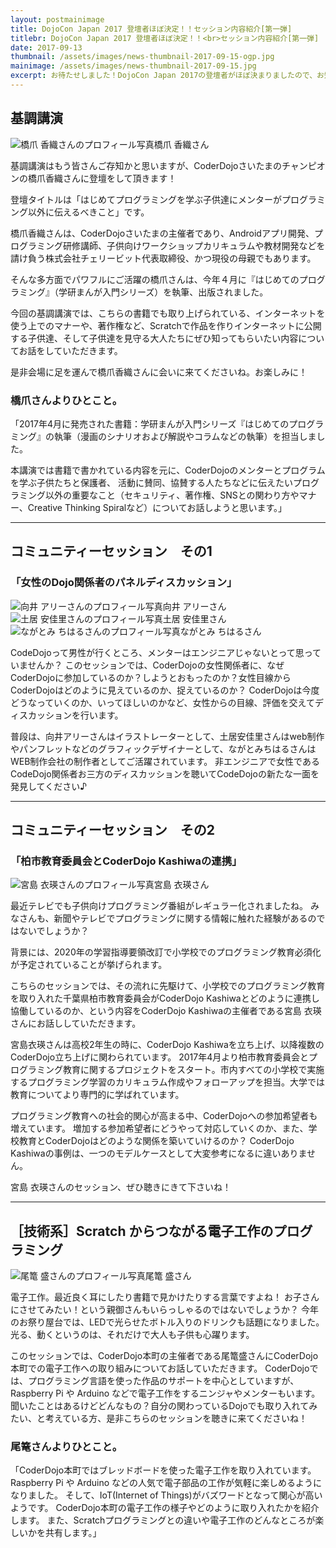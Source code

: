 ```yaml
---
layout: postmainimage
title: DojoCon Japan 2017 登壇者ほぼ決定！！セッション内容紹介[第一弾]
titlebr: DojoCon Japan 2017 登壇者ほぼ決定！！<br>セッション内容紹介[第一弾]
date: 2017-09-13
thumbnail: /assets/images/news-thumbnail-2017-09-15-ogp.jpg
mainimage: /assets/images/news-thumbnail-2017-09-15.jpg
excerpt: お待たせしました！DojoCon Japan 2017の登壇者がほぼ決まりましたので、お知らせします！今回は第一弾として、４つのセッションから６人の登壇者の方をご紹介します！
---
```


## 基調講演
<div class="post-session-photo">
  <div class="post-session-photo-column"><img src="{{ '/' | prepend: site.baseurl }}assets/images/news-session-hashizume-2017-09-15.jpg" alt="橋爪 香織さんのプロフィール写真" class="img-responsive">橋爪 香織さん</div>
</div>


基調講演はもう皆さんご存知かと思いますが、CoderDojoさいたまのチャンピオンの橋爪香織さんに登壇をして頂きます！

登壇タイトルは「はじめてプログラミングを学ぶ子供達にメンターがプログラミング以外に伝えるべきこと」です。

橋爪香織さんは、CoderDojoさいたまの主催者であり、Androidアプリ開発、プログラミング研修講師、子供向けワークショップカリキュラムや教材開発などを請け負う株式会社チェリービット代表取締役、かつ現役の母親でもあります。

そんな多方面でパワフルにご活躍の橋爪さんは、今年４月に『はじめてのプログラミング』（学研まんが入門シリーズ）を執筆、出版されました。

今回の基調講演では、こちらの書籍でも取り上げられている、インターネットを使う上でのマナーや、著作権など、Scratchで作品を作りインターネットに公開する子供達、そして子供達を見守る大人たちにぜひ知ってもらいたい内容についてお話をしていただきます。

是非会場に足を運んで橋爪香織さんに会いに来てくださいね。お楽しみに！

### 橋爪さんよりひとこと。
「2017年4月に発売された書籍：学研まんが入門シリーズ『はじめてのプログラミング』の執筆（漫画のシナリオおよび解説やコラムなどの執筆）を担当しました。

本講演では書籍で書かれている内容を元に、CoderDojoのメンターとプログラムを学ぶ子供たちと保護者、 活動に賛同、協賛する人たちなどに伝えたいプログラミング以外の重要なこと（セキュリティ、著作権、SNSとの関わり方やマナー、Creative Thinking Spiralなど）についてお話しようと思います。」

<hr>
<h2>コミュニティーセッション　その1</h2>
<h3>「女性のDojo関係者のパネルディスカッション」</h3>

<div class="post-session-photo">
  <div class="post-session-photo-column"><img src="{{ '/' | prepend: site.baseurl }}assets/images/news-session-mukai-2017-09-15.jpg" alt="向井 アリーさんのプロフィール写真" class="img-responsive">向井 アリーさん</div>
  <div class="post-session-photo-column"><img src="{{ '/' | prepend: site.baseurl }}assets/images/news-session-doi-2017-09-15.jpg" alt="土居 安佳里さんのプロフィール写真" class="img-responsive">土居 安佳里さん</div>
  <div class="post-session-photo-column"><img src="{{ '/' | prepend: site.baseurl }}assets/images/news-session-nagatomi-2017-09-15.jpg" alt="ながとみ ちはるさんのプロフィール写真" class="img-responsive">ながとみ ちはるさん</div>
</div>

CodeDojoって男性が行くところ、メンターはエンジニアじゃないとって思っていませんか？
このセッションでは、CoderDojoの女性関係者に、なぜCoderDojoに参加しているのか？しようとおもったのか？女性目線からCoderDojoはどのように見えているのか、捉えているのか？
CoderDojoは今度どうなっていくのか、いってほしいのかなど、女性からの目線、評価を交えてディスカッションを行います。

普段は、向井アリーさんはイラストレーターとして、土居安佳里さんはweb制作やパンフレットなどのグラフィックデザイナーとして、ながとみちはるさんはWEB制作会社の制作者としてご活躍されています。
非エンジニアで女性であるCodeDojo関係者お三方のディスカッションを聴いてCodeDojoの新たな一面を発見してください♪

<hr>

<h2>コミュニティーセッション　その2</h2>
<h3>「柏市教育委員会とCoderDojo Kashiwaの連携」</h3>
<div class="post-session-photo">
  <div class="post-session-photo-column"><img src="{{ '/' | prepend: site.baseurl }}assets/images/news-session-miyajima-2017-09-15.jpg" alt="宮島 衣瑛さんのプロフィール写真" class="img-responsive">宮島 衣瑛さん</div>
</div>

最近テレビでも子供向けプログラミング番組がレギュラー化されましたね。
みなさんも、新聞やテレビでプログラミングに関する情報に触れた経験があるのではないでしょうか？

背景には、2020年の学習指導要領改訂で小学校でのプログラミング教育必須化が予定されていることが挙げられます。

こちらのセッションでは、その流れに先駆けて、小学校でのプログラミング教育を取り入れた千葉県柏市教育委員会がCoderDojo  Kashiwaとどのように連携し協働しているのか、という内容をCoderDojo  Kashiwaの主催者である宮島 衣瑛さんにお話ししていただきます。

宮島衣瑛さんは高校2年生の時に、CoderDojo Kashiwaを立ち上げ、以降複数のCoderDojo立ち上げに関わられています。
2017年4月より柏市教育委員会とプログラミング教育に関するプロジェクトをスタート。市内すべての小学校で実施するプログラミング学習のカリキュラム作成やフォローアップを担当。大学では教育についてより専門的に学ばれています。

プログラミング教育への社会的関心が高まる中、CoderDojoへの参加希望者も増えています。
増加する参加希望者にどうやって対応していくのか、また、学校教育とCoderDojoはどのような関係を築いていけるのか？
CoderDojo Kashiwaの事例は、一つのモデルケースとして大変参考になるに違いありません。

宮島 衣瑛さんのセッション、ぜひ聴きにきて下さいね！

<hr>
<h2>［技術系］Scratch からつながる電子工作のプログラミング</h2>
<div class="post-session-photo">
  <div class="post-session-photo-column"><img src="{{ '/' | prepend: site.baseurl }}assets/images/news-session-ogomori-2017-09-15.jpg" alt="尾篭 盛さんのプロフィール写真" class="img-responsive">尾篭 盛さん</div>
</div>

電子工作。最近良く耳にしたり書籍で見かけたりする言葉ですよね！
お子さんにさせてみたい！という親御さんもいらっしゃるのではないでしょうか？
今年のお祭り屋台では、LEDで光らせたボトル入りのドリンクも話題になりました。
光る、動くというのは、それだけで大人も子供も心躍ります。

このセッションでは、CoderDojo本町の主催者である尾篭盛さんにCoderDojo本町での電子工作への取り組みについてお話していただきます。
CoderDojoでは、プログラミング言語を使った作品のサポートを中心としていますが、Raspberry Pi や Arduino などで電子工作をするニンジャやメンターもいます。
聞いたことはあるけどどんなもの？自分の関わっているDojoでも取り入れてみたい、と考えている方、是非こちらのセッションを聴きに来てくださいね！

### 尾篭さんよりひとこと。
「CoderDojo本町ではブレッドボードを使った電子工作を取り入れています。
Raspberry Pi や Arduino などの人気で電子部品の工作が気軽に楽しめるようになりました。
そして、IoT(Internet of Things)がバズワードとなって関心が高いようです。
CoderDojo本町の電子工作の様子やどのように取り入れたかを紹介します。
また、Scratchプログラミングとの違いや電子工作のどんなところが楽しいかを共有します。」
